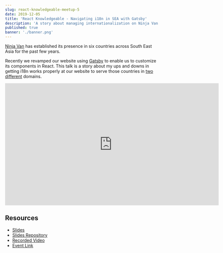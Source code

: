```yaml
---
slug: react-knowledgeable-meetup-5
date: 2019-12-05
title: 'React Knowledgeable - Navigating i18n in SEA with Gatsby'
description: 'A story about managing internationalization on Ninja Van website across multiple countries in South East Asia.'
published: true
banner: './banner.png'
---
```


[Ninja Van](https://www.ninjavan.co) has established its presence in six countries across South East Asia for the past few years.

Recently we revamped our website using [Gatsby](https://www.gatsbyjs.org/) to enable us to customize its components in React.
This talk is a story about my ups and downs in getting i18n works properly at our website to serve those countries in [two](https://www.ninjavan.co) [different](https://www.ninjaxpress.co) domains.

<iframe width="700" height="400" src="https://www.youtube.com/embed/wSIw0mu3Q1U" frameborder="0" allow="accelerometer; autoplay; encrypted-media; gyroscope; picture-in-picture" allowfullscreen></iframe>

## Resources

- [Slides](https://i18n-gatsby.netlify.com/)
- [Slides Repository](https://github.com/zainfathoni/i18n-gatsby)
- [Recorded Video](https://engineers.sg/video/navigating-i18n-in-sea-with-gatsby--3827)
- [Event Link](https://reactknowledgeable.org/meetups/5/)

